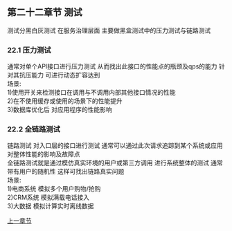 ## 第二十二章节 测试
测试分黑白灰测试 在服务治理层面 主要做黑盒测试中的压力测试与链路测试
### 22.1 压力测试
通常对单个API接口进行压力测试 从而找出此接口的性能点的瓶颈及qps的能力 针对其抗压能力 可进行动态扩容达到  
场景:  
1)使用开关来检测接口在调用与不调用内部其他接口情况的性能  
2)在不使用缓存或使用的场景下的性能提升  
3)数据库优化后 对应用程序的性能影响  

### 22.2 全链路测试
链路测试 对入口层的接口进行测试 通常可以通过此次请求追踪到某个系统或应用对整体性能的影响及故障点  
全链路测试就是通过模仿真实环境的用户或第三方调用 进行系统整体的测试 通常带有用户的随机性 这样可找出链路真实问题  
场景:  
1)电商系统 模拟多个用户购物/抢购  
2)CRM系统 模拟满载电话接入  
3)大数据 模拟计算实时离线数据  

 <a href="subject-21.md">上一章节</a>